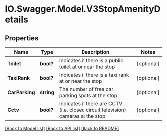 # IO.Swagger.Model.V3StopAmenityDetails
## Properties

Name | Type | Description | Notes
------------ | ------------- | ------------- | -------------
**Toilet** | **bool?** | Indicates if there is a public toilet at or near the stop | [optional] 
**TaxiRank** | **bool?** | Indicates if there is a taxi rank at or near the stop | [optional] 
**CarParking** | **string** | The number of free car parking spots at the stop | [optional] 
**Cctv** | **bool?** | Indicates if there are CCTV (i.e. closed circuit television) cameras at the stop | [optional] 

[[Back to Model list]](../README.md#documentation-for-models) [[Back to API list]](../README.md#documentation-for-api-endpoints) [[Back to README]](../README.md)

